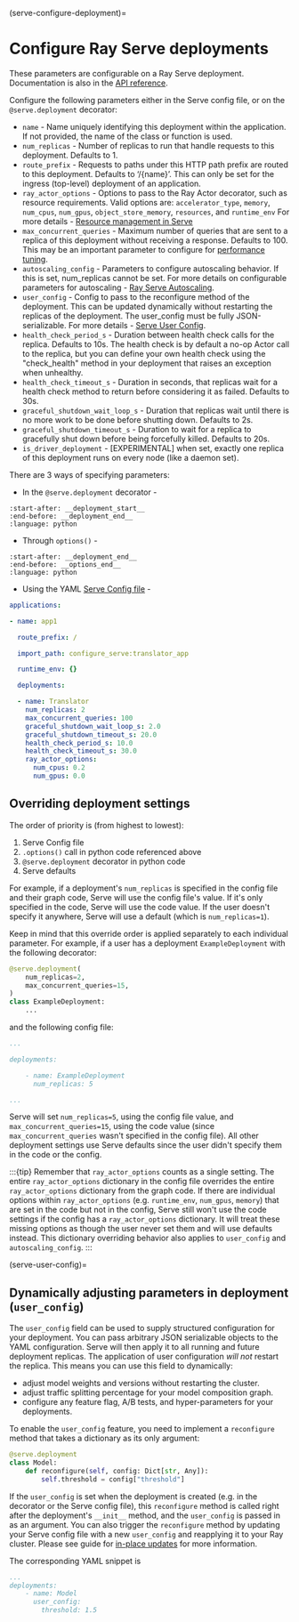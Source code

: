 (serve-configure-deployment)=

# Configure Ray Serve deployments

These parameters are configurable on a Ray Serve deployment. Documentation is also in the [API reference](../serve/api/doc/ray.serve.deployment_decorator.rst).

Configure the following parameters either in the Serve config file, or on the `@serve.deployment` decorator:

- `name` - Name uniquely identifying this deployment within the application. If not provided, the name of the class or function is used.
- `num_replicas` - Number of replicas to run that handle requests to this deployment. Defaults to 1.
- `route_prefix` - Requests to paths under this HTTP path prefix are routed to this deployment. Defaults to ‘/{name}’. This can only be set for the ingress (top-level) deployment of an application.
- `ray_actor_options` - Options to pass to the Ray Actor decorator, such as resource requirements. Valid options are: `accelerator_type`, `memory`, `num_cpus`, `num_gpus`, `object_store_memory`, `resources`, and `runtime_env` For more details - [Resource management in Serve](serve-cpus-gpus)
- `max_concurrent_queries` - Maximum number of queries that are sent to a replica of this deployment without receiving a response. Defaults to 100. This may be an important parameter to configure for [performance tuning](serve-perf-tuning).
- `autoscaling_config` - Parameters to configure autoscaling behavior. If this is set, num_replicas cannot be set. For more details on configurable parameters for autoscaling - [Ray Serve Autoscaling](ray-serve-autoscaling). 
- `user_config` -  Config to pass to the reconfigure method of the deployment. This can be updated dynamically without restarting the replicas of the deployment. The user_config must be fully JSON-serializable. For more details - [Serve User Config](serve-user-config). 
- `health_check_period_s` - Duration between health check calls for the replica. Defaults to 10s. The health check is by default a no-op Actor call to the replica, but you can define your own health check using the "check_health" method in your deployment that raises an exception when unhealthy.
- `health_check_timeout_s` - Duration in seconds, that replicas wait for a health check method to return before considering it as failed. Defaults to 30s.
- `graceful_shutdown_wait_loop_s` - Duration that replicas wait until there is no more work to be done before shutting down. Defaults to 2s.
- `graceful_shutdown_timeout_s` - Duration to wait for a replica to gracefully shut down before being forcefully killed. Defaults to 20s.
- `is_driver_deployment` - [EXPERIMENTAL] when set, exactly one replica of this deployment runs on every node (like a daemon set).

There are 3 ways of specifying parameters:

  - In the `@serve.deployment` decorator -

```{literalinclude} ../serve/doc_code/configure_serve_deployment/model_deployment.py
:start-after: __deployment_start__
:end-before: __deployment_end__
:language: python
```

  - Through `options()` -

```{literalinclude} ../serve/doc_code/configure_serve_deployment/model_deployment.py
:start-after: __deployment_end__
:end-before: __options_end__
:language: python
```

  - Using the YAML [Serve Config file](serve-in-production-config-file) -

```yaml
applications:

- name: app1

  route_prefix: /

  import_path: configure_serve:translator_app

  runtime_env: {}

  deployments:

  - name: Translator
    num_replicas: 2
    max_concurrent_queries: 100
    graceful_shutdown_wait_loop_s: 2.0
    graceful_shutdown_timeout_s: 20.0
    health_check_period_s: 10.0
    health_check_timeout_s: 30.0
    ray_actor_options:
      num_cpus: 0.2
      num_gpus: 0.0
```

## Overriding deployment settings

The order of priority is (from highest to lowest):

1. Serve Config file
2. `.options()` call in python code referenced above
3. `@serve.deployment` decorator in python code
4. Serve defaults

For example, if a deployment's `num_replicas` is specified in the config file and their graph code, Serve will use the config file's value. If it's only specified in the code, Serve will use the code value. If the user doesn't specify it anywhere, Serve will use a default (which is `num_replicas=1`).

Keep in mind that this override order is applied separately to each individual parameter.
For example, if a user has a deployment `ExampleDeployment` with the following decorator:

```python
@serve.deployment(
    num_replicas=2,
    max_concurrent_queries=15,
)
class ExampleDeployment:
    ...
```

and the following config file:

```yaml
...

deployments:

    - name: ExampleDeployment
      num_replicas: 5

...
```

Serve will set `num_replicas=5`, using the config file value, and `max_concurrent_queries=15`, using the code value (since `max_concurrent_queries` wasn't specified in the config file). All other deployment settings use Serve defaults since the user didn't specify them in the code or the config.

:::{tip}
Remember that `ray_actor_options` counts as a single setting. The entire `ray_actor_options` dictionary in the config file overrides the entire `ray_actor_options` dictionary from the graph code. If there are individual options within `ray_actor_options` (e.g. `runtime_env`, `num_gpus`, `memory`) that are set in the code but not in the config, Serve still won't use the code settings if the config has a `ray_actor_options` dictionary. It will treat these missing options as though the user never set them and will use defaults instead. This dictionary overriding behavior also applies to `user_config` and `autoscaling_config`.
:::

(serve-user-config)=
## Dynamically adjusting parameters in deployment (`user_config`)

The `user_config` field can be used to supply structured configuration for your deployment. You can pass arbitrary JSON serializable objects to the YAML configuration. Serve will then apply it to all running and future deployment replicas. The application of user configuration *will not* restart the replica. This means you can use this field to dynamically:
- adjust model weights and versions without restarting the cluster.
- adjust traffic splitting percentage for your model composition graph.
- configure any feature flag, A/B tests, and hyper-parameters for your deployments.

To enable the `user_config` feature, you need to implement a `reconfigure` method that takes a dictionary as its only argument:

```python
@serve.deployment
class Model:
    def reconfigure(self, config: Dict[str, Any]):
        self.threshold = config["threshold"]
```

If the `user_config` is set when the deployment is created (e.g. in the decorator or the Serve config file), this `reconfigure` method is called right after the deployment's `__init__` method, and the `user_config` is passed in as an argument. You can also trigger the `reconfigure` method by updating your Serve config file with a new `user_config` and reapplying it to your Ray cluster. Please see guide for [in-place updates](serve-inplace-updates) for more information.

The corresponding YAML snippet is

```yaml
...
deployments:
    - name: Model
      user_config:
        threshold: 1.5
```



